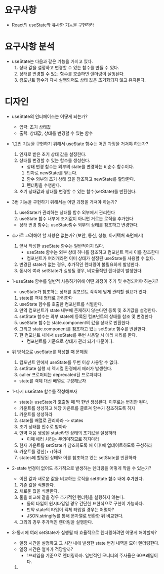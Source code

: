 # 요구사항
* React의 useState와 유사한 기능을 구현하라

# 요구사항 분석
* useState는 다음과 같은 기능을 가지고 있다.
  1. 상태 값을 설정하고 변경할 수 있는 함수를 만들 수 있다.
  2. 상태를 변경할 수 있는 함수를 호출하면 렌더링이 실행된다.
  3. 컴포넌트 함수가 다시 실행되어도 상태 값은 초기화되지 않고 유지된다.

# 디자인
* useState의 인터페이스는 어떻게 되는가?
  * 입력: 초기 상태값
  * 출력: 상태값, 상태를 변경할 수 있는 함수
  
* 1,2번 기능을 구현하기 위해서 useState 함수는 어떤 과정을 거쳐야 하는가?
  1. 인자로 받은 초기 상태 값을 설정한다.
  2. 상태를 변경할 수 있는 함수를 생성한다.
     * 상태 변경 함수는 외부의 state를 변경하는 비순수 함수이다.
     1. 인자로 newState를 받는다.
     2. 함수 외부의 초기 상태 값을 참조하고 newState를 할당한다.
     3. 렌더링을 수행한다.
  3. 초기 상태값과 상태를 변경할 수 있는 함수(setState)를 반환한다.
   
* 3번 기능을 구현하기 위해서는 어떤 과정을 거쳐야 하는가?
  1. useState가 관리하는 상태를 함수 외부에서 관리한다
  2. useState 함수 내부에 초기값이 아니면 거르는 로직을 추가한다
  * 상태 변경 함수는 useState함수 외부의 상태를 참조하고 변경한다.
  
* 추가로 고려해야 할 사항은 없는가? (보안, 통신, 성능, 아키텍쳐 측면에서)
  1. 앞서 작성한 useState 함수는 일반적이지 않다.
     * useState 함수는 외부 상태 하나를 참조하고 컴포넌트 역시 이를 참조한다
     * 컴포넌트가 여러개라면 이미 상태가 설정된 useState를 사용할 수 없다.
  2. 변경된 state가 없는 경우, 추가적인 렌더링이 불필요하게 발생한다.
  3. 동시에 여러 setState가 실행될 경우, 비효율적인 렌더링이 발생한다.

* 1-useState 함수를 일반적 사용하기위해 어떤 과정이 추가 및 수정되어야 하는가?
  * useState가 참조하는 상태를 컴포넌트 각각에 맞게 관리할 필요가 있다.
  1. state를 객체 형태로 관리한다
  2. useState 함수를 호출한 컴포넌트를 식별한다.
  3. 만약 컴포넌트가 state 내부에 존재하지 않는다면 등록 및 초기값을 설정한다.
  4. setState 함수는 외부 state에 등록된 컴포넌트의 상태를 참조 및 변경한다
  5. useState 함수는 state.component의 값을 상태로 반환한다.
  6. 그리고 state.component를 참조하고 있는 setState 함수를 반환한다.
  7. 한 컴포넌트 내에서 useState를 두번 사용할 시 에러 처리를 한다.
     * 컴포넌트를 기준으로 상태가 관리 되기 때문이다.

* 위 방식으로 useState를 작성할 때 문제점
  1. 컴포넌트 안에서 useState를 두번 이상 사용할 수 없다.
  2. setState 실행 시 렉시컬 환경에서 에러가 발생한다.
  3. caller 프로퍼티는 deprecated된 프로퍼티다.
  * state를 객체 대신 배열로 구성해보자

* 1-다시 useState 함수를 작성해보자
  * state는 useState가 호출될 때 딱 한번 생성된다. 이후로는 변경만 된다.
  * 카운트를 생성하고 해당 카운트를 클로져 함수가 참조하도록 하자
  1. 카운트를 생성하라
  2. state를 배열로 관리하라 -> states
  3. 초기 상태를 인수로 받아라
  4. 만약 처음 생성된 state라면 상태의 초기값을 설정하라
     * 이때 에러 처리는 무의미하므로 하지마라
  5. 현재 카운트를 setState가 참조하도록 해 이후에 업데이트하도록 구성하라
  6. 카운트를 갱신(++)하라
  7. states에 할당된 상태와 이를 참조하고 있는 setState를 반환하라
    
* 2-state 변경이 없어도 추가적으로 발생하는 렌더링을 어떻게 막을 수 있는가?
  * 이전 값과 새로운 값을 비교하는 로직을 setState 함수 내에 추가한다.
  1. 기존 값을 식별한다.
  2. 새로운 값을 식별한다.
  3. 둘을 비교해 같을 경우 추가적인 렌더링을 실행하지 않는다.
     * 둘의 타입이 원시타입일 경우 간단한 표현식으로 구현이 가능하다.
     * 만약 state의 타입이 객체 타입일 경우는 어떨까?
     * JSON.stringify를 통해 문자열로 변환한 뒤 비교한다.
  4. 그외의 경우 추가적인 렌더링을 실행한다.

* 3-동시에 여러 setState가 실행될 때 효율적으로 렌더링하려면 어떻게 해야할까?
  * 일정 시간을 설정하고 그 시간 내에 발생한 state 변경 내역을 모아 렌더링한다.
  * 일정 시간은 얼마가 적당할까?
     * 1프레임을 기준으로 렌더링하자. 일반적인 모니터의 주사율은 60프레임이다.
  1. 
  
